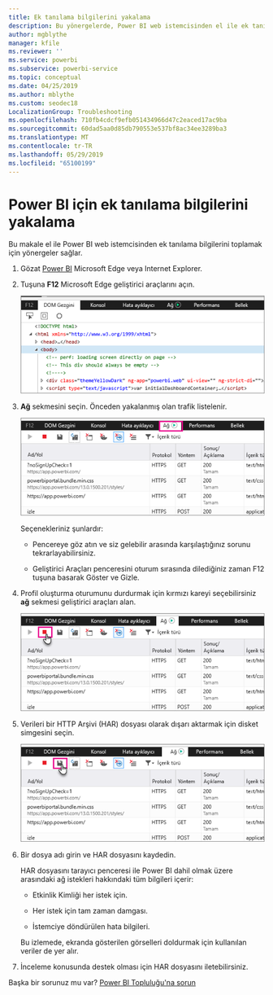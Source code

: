 ```yaml
---
title: Ek tanılama bilgilerini yakalama
description: Bu yönergelerde, Power BI web istemcisinden el ile ek tanılama bilgisi toplamak için kullanabileceğiniz iki seçenek sunulmaktadır.
author: mgblythe
manager: kfile
ms.reviewer: ''
ms.service: powerbi
ms.subservice: powerbi-service
ms.topic: conceptual
ms.date: 04/25/2019
ms.author: mblythe
ms.custom: seodec18
LocalizationGroup: Troubleshooting
ms.openlocfilehash: 710fb4cdcf9efb051434966d47c2eaced17ac9ba
ms.sourcegitcommit: 60dad5aa0d85db790553e537bf8ac34ee3289ba3
ms.translationtype: MT
ms.contentlocale: tr-TR
ms.lasthandoff: 05/29/2019
ms.locfileid: "65100199"
---
```

# <a name="capture-additional-diagnostic-information-for-power-bi"></a>Power BI için ek tanılama bilgilerini yakalama

Bu makale el ile Power BI web istemcisinden ek tanılama bilgilerini toplamak için yönergeler sağlar.

1. Gözat [Power BI](https://app.powerbi.com) Microsoft Edge veya Internet Explorer.

1. Tuşuna **F12** Microsoft Edge geliştirici araçlarını açın.

   ![Ekran Microsoft Edge geliştirici araçlarını öğeleri sekmesi.](media/service-admin-capturing-additional-diagnostic-information-for-power-bi/edge-developer-tools.png)

1. **Ağ** sekmesini seçin. Önceden yakalanmış olan trafik listelenir.

   ![Ekran Microsoft Edge geliştirici araçları ağı sekmesini açın.](media/service-admin-capturing-additional-diagnostic-information-for-power-bi/edge-network-tab.png)

    Seçenekleriniz şunlardır:

    * Pencereye göz atın ve siz gelebilir arasında karşılaştığınız sorunu tekrarlayabilirsiniz.

    * Geliştirici Araçları penceresini oturum sırasında dilediğiniz zaman F12 tuşuna basarak Göster ve Gizle.

1. Profil oluşturma oturumunu durdurmak için kırmızı kareyi seçebilirsiniz **ağ** sekmesi geliştirici araçları alan.

   ![Ekran Microsoft Edge geliştirici araçları ağı sekmesini Durdur düğmesini dışında bir çağrı ile.](media/service-admin-capturing-additional-diagnostic-information-for-power-bi/edge-network-tab-stop.png)

1. Verileri bir HTTP Arşivi (HAR) dosyası olarak dışarı aktarmak için disket simgesini seçin.

   ![Disket simgesinin bir belirtme çizgisi içeren ekran Microsoft Edge geliştirici araçları ağı sekmesini.](media/service-admin-capturing-additional-diagnostic-information-for-power-bi/edge-network-tab-save.png)

1. Bir dosya adı girin ve HAR dosyasını kaydedin.

    HAR dosyasını tarayıcı penceresi ile Power BI dahil olmak üzere arasındaki ağ istekleri hakkındaki tüm bilgileri içerir:

    * Etkinlik Kimliği her istek için.

    * Her istek için tam zaman damgası.

    * İstemciye döndürülen hata bilgileri.

    Bu izlemede, ekranda gösterilen görselleri doldurmak için kullanılan veriler de yer alır.

1. İnceleme konusunda destek olması için HAR dosyasını iletebilirsiniz.

Başka bir sorunuz mu var? [Power BI Topluluğu'na sorun](http://community.powerbi.com/)
